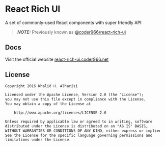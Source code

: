 # React Rich UI
A set of commonly-used React components with super friendly API
> **_NOTE:_**  Previously known as [@coder966/react-rich-ui](https://www.npmjs.com/package/@coder966/react-rich-ui)

## Docs
Visit the official website [react-rich-ui.coder966.net](https://react-rich-ui.coder966.net/)

## License
```txt
Copyright 2016 Khalid H. Alharisi

Licensed under the Apache License, Version 2.0 (the "License");
you may not use this file except in compliance with the License.
You may obtain a copy of the License at

    http://www.apache.org/licenses/LICENSE-2.0

Unless required by applicable law or agreed to in writing, software
distributed under the License is distributed on an "AS IS" BASIS,
WITHOUT WARRANTIES OR CONDITIONS OF ANY KIND, either express or implied.
See the License for the specific language governing permissions and
limitations under the License.
```
